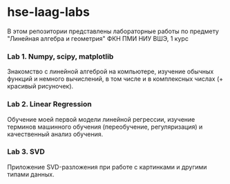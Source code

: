 # hse-laag-labs

В этом репозитории представлены лабораторные работы по предмету
"Линейная алгебра и геометрия" ФКН ПМИ НИУ ВШЭ, 1 курс


### Lab 1. Numpy, scipy, matplotlib

Знакомство с линейной алгеброй на компьютере, 
изучение обычных функций и немного вычислений, в том числе и в комплексных числах (+ красивый рисуночек).

### Lab 2. Linear Regression

Обучение моей первой модели линейной регрессии,
изучение терминов машинного обучения (переобучение, регуляризация)
и качественный анализ обучения.

### Lab 3. SVD

Приложение SVD-разложения при работе с картинками
и другими типами данных. 